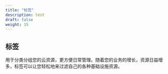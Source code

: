 ```yaml
---
title: "标签"
description: test
draft: false
weight: 15
---
```


## 标签

用于分类分组您的云资源，更方便日常管理。随着您的业务的增长，资源日益增多，标签可以让您轻松地来过滤自己的各种基础设施资源。

















